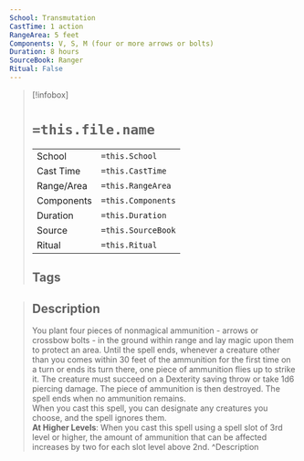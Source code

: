 ```yaml
---
School: Transmutation
CastTime: 1 action
RangeArea: 5 feet
Components: V, S, M (four or more arrows or bolts)
Duration: 8 hours
SourceBook: Ranger
Ritual: False
---
```

> [!infobox]
>
> # `=this.file.name`
> |            |                    |
> | ---------- | ------------------ |
> | School     | `=this.School`     |
> | Cast Time  | `=this.CastTime`   |
> | Range/Area | `=this.RangeArea`  |
> | Components | `=this.Components` |
> | Duration   | `=this.Duration`   |
> | Source     | `=this.SourceBook` |
> | Ritual     | `=this.Ritual`     |
>## Tags
>

> ## Description
> You plant four pieces of nonmagical ammunition - arrows or crossbow bolts - in the ground within range and lay magic upon them to protect an area. Until the spell ends, whenever a creature other than you comes within 30 feet of the ammunition for the first time on a turn or ends its turn there, one piece of ammunition flies up to strike it. The creature must succeed on a Dexterity saving throw or take 1d6 piercing damage. The piece of ammunition is then destroyed. The spell ends when no ammunition remains.<br> When you cast this spell, you can designate any creatures you choose, and the spell ignores them.<br> <b>At Higher Levels</b>: When you cast this spell using a spell slot of 3rd level or higher, the amount of ammunition that can be affected increases by two for each slot level above 2nd.
> ^Description